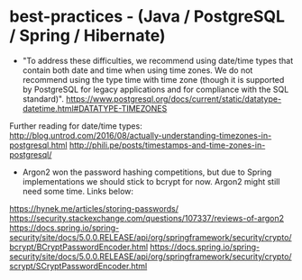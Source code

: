 # best-practices - (Java / PostgreSQL / Spring / Hibernate)

* "To address these difficulties, we recommend using date/time types that contain both date and time when using time zones. We do not recommend using the type time with time zone (though it is supported by PostgreSQL for legacy applications and for compliance with the SQL standard)".
https://www.postgresql.org/docs/current/static/datatype-datetime.html#DATATYPE-TIMEZONES

Further reading for date/time types:
http://blog.untrod.com/2016/08/actually-understanding-timezones-in-postgresql.html
http://phili.pe/posts/timestamps-and-time-zones-in-postgresql/

* Argon2 won the password hashing competitions, but due to Spring implementations we should stick to bcrypt for now. Argon2 might still need some time. Links below:

https://hynek.me/articles/storing-passwords/
https://security.stackexchange.com/questions/107337/reviews-of-argon2
https://docs.spring.io/spring-security/site/docs/5.0.0.RELEASE/api/org/springframework/security/crypto/bcrypt/BCryptPasswordEncoder.html
https://docs.spring.io/spring-security/site/docs/5.0.0.RELEASE/api/org/springframework/security/crypto/scrypt/SCryptPasswordEncoder.html

